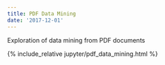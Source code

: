 ```yaml
---
title: PDF Data Mining
date: '2017-12-01'
---
```


Exploration of data mining from PDF documents

<!-- excerpt separator -->

{% include_relative jupyter/pdf_data_mining.html %}
